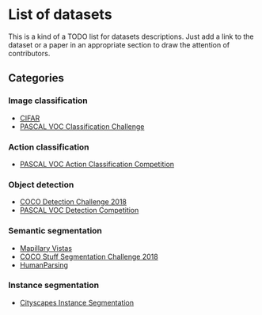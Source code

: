 # List of datasets

This is a kind of a TODO list for datasets descriptions.
Just add a link to the dataset or a paper in an appropriate section
to draw the attention of contributors.

## Categories

### Image classification

* [CIFAR](https://www.cs.toronto.edu/~kriz/cifar.html)
* [PASCAL VOC Classification Challenge](http://host.robots.ox.ac.uk/pascal/VOC/voc2012/)

### Action classification

* [PASCAL VOC Action Classification Competition](http://host.robots.ox.ac.uk/pascal/VOC/voc2012/)

### Object detection

* [COCO Detection Challenge 2018](http://cocodataset.org/#detection-2018)
* [PASCAL VOC Detection Competition](http://host.robots.ox.ac.uk/pascal/VOC/voc2012/)

### Semantic segmentation

* [Mapillary Vistas](https://www.mapillary.com/dataset/vistas)
* [COCO Stuff Segmentation Challenge 2018](http://cocodataset.org/#stuff-2018)
* [HumanParsing](https://github.com/lemondan/HumanParsing-Dataset)

### Instance segmentation

* [Cityscapes Instance Segmentation](https://www.cityscapes-dataset.com/benchmarks/#instance-level-scene-labeling-task)
